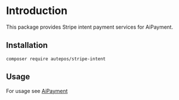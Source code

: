 # Introduction
This package provides Stripe intent payment services for AiPayment.

## Installation
```
composer require autepos/stripe-intent
```

## Usage
For usage see [AiPayment](https://github.com/autepos/ai-payment)
